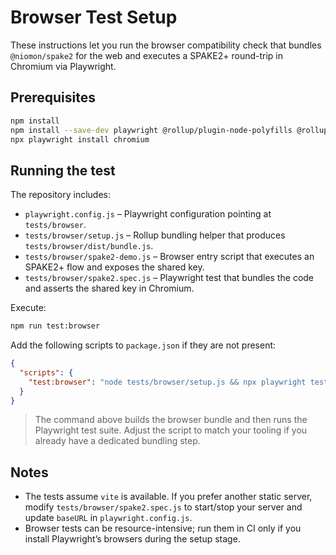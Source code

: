 # Browser Test Setup

These instructions let you run the browser compatibility check that bundles `@niomon/spake2` for the web and executes a SPAKE2+ round-trip in Chromium via Playwright.

## Prerequisites

```bash
npm install
npm install --save-dev playwright @rollup/plugin-node-polyfills @rollup/plugin-node-resolve @rollup/plugin-commonjs vite
npx playwright install chromium
```

## Running the test

The repository includes:

- `playwright.config.js` – Playwright configuration pointing at `tests/browser`.
- `tests/browser/setup.js` – Rollup bundling helper that produces `tests/browser/dist/bundle.js`.
- `tests/browser/spake2-demo.js` – Browser entry script that executes an SPAKE2+ flow and exposes the shared key.
- `tests/browser/spake2.spec.js` – Playwright test that bundles the code and asserts the shared key in Chromium.

Execute:

```bash
npm run test:browser
```

Add the following scripts to `package.json` if they are not present:

```json
{
  "scripts": {
    "test:browser": "node tests/browser/setup.js && npx playwright test --config=playwright.config.js"
  }
}
```

> The command above builds the browser bundle and then runs the Playwright test suite. Adjust the script to match your tooling if you already have a dedicated bundling step.

## Notes

- The tests assume `vite` is available. If you prefer another static server, modify `tests/browser/spake2.spec.js` to start/stop your server and update `baseURL` in `playwright.config.js`.
- Browser tests can be resource-intensive; run them in CI only if you install Playwright’s browsers during the setup stage.
